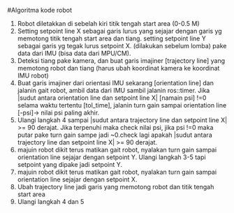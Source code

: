 #Algoritma kode robot
1.  Robot diletakkan di sebelah kiri titik tengah start area (0-0.5 M) 
2.  Setting setpoint line X  sebagai garis lurus yang sejajar dengan garis yg memotong titik tengah start area dan tiang. setting setpoint line Y sebagai garis yg tegak lurus setpoint X. (dilakukan sebelum lomba)
pake data dari IMU (bisa data dari MPU/CM).
3.  Deteksi tiang pake kamera, dan buat garis imajiner [trajectory line] yang memotong robot dan tiang (harus ubah koordinat kamera ke koordinat IMU robot) 
4.  Buat garis imajiner dari orientasi IMU sekarang [orientation line] dan jalanin gait robot, ambil data dari IMU sambil jalanin ros::timer. 
Jika |sudut antara orientation line dan setpoint line X| [namain psi] !=0 selama waktu tertentu [tol_time], jalanin turn gain sampai orientation line [-psi]-> nilai psi paling akhir. 
5.  Ulangi langkah 4 sampai |sudut antara trajectory line dan setpoint line X| >= 90 derajat. Jika terpenuhi maka check nilai psi, jika psi !=0 maka putar pake turn gain sampe jadi ~0.check lagi apakah |sudut antara trajectory line dan setpoint line X| >= 90 derajat.
6.  majuin robot dikit terus matikan gait robot, nyalakan turn gain sampai orientation line sejajar dengan setpoint Y. Ulangi langkah 3-5 tapi setpoint yang dipake jadi setpoint Y.
7.  majuin robot dikit terus matikan gait robot, nyalakan turn gain sampai orientation line sejajar dengan setpoint X.
8.  Ubah trajectory line jadi garis yang memotong robot dan titik tengah start area
9.  Ulangi langkah 4 dan 5
